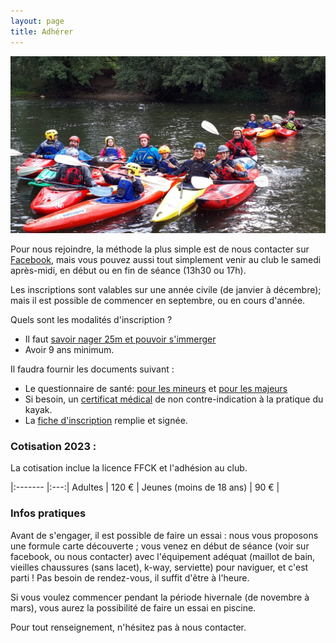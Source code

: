 ```yaml
---
layout: page
title: Adhérer
---
```


![une photo de groupe](assets/images/groupe2.jpg)

Pour nous rejoindre, la méthode la plus simple est de nous contacter sur 
[Facebook](https://fr-fr.facebook.com/pages/alnm-section-kayak/138730189506306), mais vous pouvez 
aussi tout simplement venir au club le samedi après-midi, en début ou en fin de 
séance (13h30 ou 17h).

Les inscriptions sont valables sur une année civile (de janvier à décembre); mais 
il est possible de commencer en septembre, ou en cours d'année.

Quels sont les modalités d'inscription ?
 * Il faut [savoir nager 25m et pouvoir s'immerger](assets/docs/aisance_aquatique.pdf)
 * Avoir 9 ans minimum.

Il faudra fournir les documents suivant :
 * Le questionnaire de santé: [pour les mineurs](assets/docs/QS_Sport_mineurs.pdf) et [pour les majeurs](assets/docs/QS_Sport_majeur.pdf)
 * Si besoin, un [certificat médical](assets/docs/Modele-certificat-médical.pdf) de non contre-indication à la pratique du kayak.
 * La [fiche d'inscription](assets/docs/adhesion.pdf) remplie et signée.

### Cotisation 2023 :

La cotisation inclue la licence FFCK et l'adhésion au club.

|:------- |:---:|
 Adultes   | 120&nbsp;€ |
 Jeunes (moins de 18 ans) | 90&nbsp;€ |

### Infos pratiques

Avant de s'engager, il est possible de faire un essai : 
nous vous proposons une formule carte découverte&nbsp;; vous venez en début de séance
(voir sur facebook, ou nous contacter) avec l'équipement adéquat (maillot de bain,
 vieilles chaussures (sans lacet), k-way, serviette) pour naviguer, et c'est parti !
Pas besoin de rendez-vous, il suffit d'être à l'heure.

Si vous voulez commencer pendant la période hivernale (de novembre à mars), vous
aurez la possibilité de faire un essai en piscine.

Pour tout renseignement, n'hésitez pas à nous contacter.

